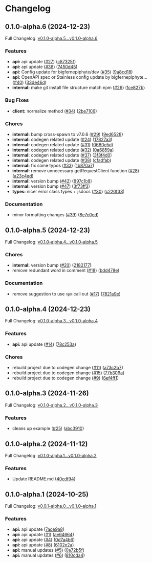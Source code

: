 # Changelog

## 0.1.0-alpha.6 (2024-12-23)

Full Changelog: [v0.1.0-alpha.5...v0.1.0-alpha.6](https://github.com/DoggyFiOfficial/doggyfi-sdk-node/compare/v0.1.0-alpha.5...v0.1.0-alpha.6)

### Features

* **api:** api update ([#27](https://github.com/DoggyFiOfficial/doggyfi-sdk-node/issues/27)) ([c87325f](https://github.com/DoggyFiOfficial/doggyfi-sdk-node/commit/c87325f6ea7cf840fcedf9d87fd9f07d58561ac1))
* **api:** api update ([#36](https://github.com/DoggyFiOfficial/doggyfi-sdk-node/issues/36)) ([7450d45](https://github.com/DoggyFiOfficial/doggyfi-sdk-node/commit/7450d4535b394fc54f5ac1c3fc8cd9db7e5d7ec0))
* **api:** Config update for bigfernepiphyte/dev ([#35](https://github.com/DoggyFiOfficial/doggyfi-sdk-node/issues/35)) ([9a8cd18](https://github.com/DoggyFiOfficial/doggyfi-sdk-node/commit/9a8cd18016ee96309d9e0e6a2137052e1b41004c))
* **api:** OpenAPI spec or Stainless config update by bigfernepiphyte… ([#40](https://github.com/DoggyFiOfficial/doggyfi-sdk-node/issues/40)) ([33de46d](https://github.com/DoggyFiOfficial/doggyfi-sdk-node/commit/33de46da15d92b6cdde81a6bd6b71178abcf24a9))
* **internal:** make git install file structure match npm ([#26](https://github.com/DoggyFiOfficial/doggyfi-sdk-node/issues/26)) ([fce827b](https://github.com/DoggyFiOfficial/doggyfi-sdk-node/commit/fce827b9209581a7f8c20cdc3914553a34d35041))


### Bug Fixes

* **client:** normalize method ([#34](https://github.com/DoggyFiOfficial/doggyfi-sdk-node/issues/34)) ([2be7106](https://github.com/DoggyFiOfficial/doggyfi-sdk-node/commit/2be7106cb1717c07232a435a51c15474a3beaa6f))


### Chores

* **internal:** bump cross-spawn to v7.0.6 ([#29](https://github.com/DoggyFiOfficial/doggyfi-sdk-node/issues/29)) ([9ed6528](https://github.com/DoggyFiOfficial/doggyfi-sdk-node/commit/9ed6528925c77a211a3ab59505a58fa2247ecde0))
* **internal:** codegen related update ([#24](https://github.com/DoggyFiOfficial/doggyfi-sdk-node/issues/24)) ([17827a3](https://github.com/DoggyFiOfficial/doggyfi-sdk-node/commit/17827a369527a0d4f88985c7a1a05a80f16648a3))
* **internal:** codegen related update ([#31](https://github.com/DoggyFiOfficial/doggyfi-sdk-node/issues/31)) ([0680e5d](https://github.com/DoggyFiOfficial/doggyfi-sdk-node/commit/0680e5d0ffb0370425effbf8648954ddf3d44786))
* **internal:** codegen related update ([#32](https://github.com/DoggyFiOfficial/doggyfi-sdk-node/issues/32)) ([0a6859a](https://github.com/DoggyFiOfficial/doggyfi-sdk-node/commit/0a6859ab68bed77aa6e3504bc78fe1c6ab06119e))
* **internal:** codegen related update ([#37](https://github.com/DoggyFiOfficial/doggyfi-sdk-node/issues/37)) ([3f3f4d0](https://github.com/DoggyFiOfficial/doggyfi-sdk-node/commit/3f3f4d0225e7b6adfc92599a96dcf4c10d6f23f3))
* **internal:** codegen related update ([#38](https://github.com/DoggyFiOfficial/doggyfi-sdk-node/issues/38)) ([cfadfab](https://github.com/DoggyFiOfficial/doggyfi-sdk-node/commit/cfadfab361878dd13c30adb668b5f3a68d3bd619))
* **internal:** fix some typos ([#33](https://github.com/DoggyFiOfficial/doggyfi-sdk-node/issues/33)) ([1b870a7](https://github.com/DoggyFiOfficial/doggyfi-sdk-node/commit/1b870a75530c9d1e5c68cddae8554d62f6809980))
* **internal:** remove unnecessary getRequestClient function ([#28](https://github.com/DoggyFiOfficial/doggyfi-sdk-node/issues/28)) ([a23c4ed](https://github.com/DoggyFiOfficial/doggyfi-sdk-node/commit/a23c4ed2cf4e67a5ad9974cc0d8455acea6f08da))
* **internal:** version bump ([#42](https://github.com/DoggyFiOfficial/doggyfi-sdk-node/issues/42)) ([897c1b8](https://github.com/DoggyFiOfficial/doggyfi-sdk-node/commit/897c1b857ce41e58de35d3cf51e21897f78b4c66))
* **internal:** version bump ([#47](https://github.com/DoggyFiOfficial/doggyfi-sdk-node/issues/47)) ([3f73ff3](https://github.com/DoggyFiOfficial/doggyfi-sdk-node/commit/3f73ff370d0c855dd9a6cdf2c1b2479a9a92c103))
* **types:** nicer error class types + jsdocs ([#30](https://github.com/DoggyFiOfficial/doggyfi-sdk-node/issues/30)) ([c220f33](https://github.com/DoggyFiOfficial/doggyfi-sdk-node/commit/c220f3358f5bce5dd182a786bdac8f062bbca723))


### Documentation

* minor formatting changes ([#39](https://github.com/DoggyFiOfficial/doggyfi-sdk-node/issues/39)) ([8e7c0ed](https://github.com/DoggyFiOfficial/doggyfi-sdk-node/commit/8e7c0ed3da6ed3d4767c5e5e9bdb94b37c68f298))

## 0.1.0-alpha.5 (2024-12-23)

Full Changelog: [v0.1.0-alpha.4...v0.1.0-alpha.5](https://github.com/DoggyFiOfficial/doggyfi-sdk-node/compare/v0.1.0-alpha.4...v0.1.0-alpha.5)

### Chores

* **internal:** version bump ([#20](https://github.com/DoggyFiOfficial/doggyfi-sdk-node/issues/20)) ([2183177](https://github.com/DoggyFiOfficial/doggyfi-sdk-node/commit/21831776be5972007e10647b6912320fdfd668aa))
* remove redundant word in comment ([#18](https://github.com/DoggyFiOfficial/doggyfi-sdk-node/issues/18)) ([bdd478e](https://github.com/DoggyFiOfficial/doggyfi-sdk-node/commit/bdd478eef547b5ffe122248fc854b0013426b075))


### Documentation

* remove suggestion to use `npm` call out ([#17](https://github.com/DoggyFiOfficial/doggyfi-sdk-node/issues/17)) ([7821a9e](https://github.com/DoggyFiOfficial/doggyfi-sdk-node/commit/7821a9efed28a2d0d4d1bd275de0fc09188f9192))

## 0.1.0-alpha.4 (2024-12-23)

Full Changelog: [v0.1.0-alpha.3...v0.1.0-alpha.4](https://github.com/DoggyFiOfficial/doggyfi-sdk-node/compare/v0.1.0-alpha.3...v0.1.0-alpha.4)

### Features

* **api:** api update ([#14](https://github.com/DoggyFiOfficial/doggyfi-sdk-node/issues/14)) ([78c253a](https://github.com/DoggyFiOfficial/doggyfi-sdk-node/commit/78c253a4dc863b6f5093e535736a10e875c59f1d))


### Chores

* rebuild project due to codegen change ([#11](https://github.com/DoggyFiOfficial/doggyfi-sdk-node/issues/11)) ([a73c2b7](https://github.com/DoggyFiOfficial/doggyfi-sdk-node/commit/a73c2b7f24d490d94495836597d61691932020f6))
* rebuild project due to codegen change ([#15](https://github.com/DoggyFiOfficial/doggyfi-sdk-node/issues/15)) ([77b309a](https://github.com/DoggyFiOfficial/doggyfi-sdk-node/commit/77b309afc43c23f3c5117613c7f14b1a63da5443))
* rebuild project due to codegen change ([#9](https://github.com/DoggyFiOfficial/doggyfi-sdk-node/issues/9)) ([6ef4ff1](https://github.com/DoggyFiOfficial/doggyfi-sdk-node/commit/6ef4ff12ba3e0a0be19605f1888bc7161d2c1c47))

## 0.1.0-alpha.3 (2024-11-26)

Full Changelog: [v0.1.0-alpha.2...v0.1.0-alpha.3](https://github.com/DoggyFiOfficial/doggyfi-sdk-node/compare/v0.1.0-alpha.2...v0.1.0-alpha.3)

### Features

* cleans up example ([#25](https://github.com/DoggyFiOfficial/doggyfi-sdk-node/issues/25)) ([abc3910](https://github.com/DoggyFiOfficial/doggyfi-sdk-node/commit/abc3910ba467e3a9516fa4b6e08ddb5f0a31e041))

## 0.1.0-alpha.2 (2024-11-12)

Full Changelog: [v0.1.0-alpha.1...v0.1.0-alpha.2](https://github.com/DoggyFiOfficial/doggyfi-sdk-node/compare/v0.1.0-alpha.1...v0.1.0-alpha.2)

### Features

* Update README.md ([40cdf94](https://github.com/DoggyFiOfficial/doggyfi-sdk-node/commit/40cdf94521b84e1fb8379c7c739adee0e2023f09))

## 0.1.0-alpha.1 (2024-10-25)

Full Changelog: [v0.0.1-alpha.0...v0.1.0-alpha.1](https://github.com/DoggyFiOfficial/doggyfi-sdk-node/compare/v0.0.1-alpha.0...v0.1.0-alpha.1)

### Features

* **api:** api update ([7ace9a8](https://github.com/DoggyFiOfficial/doggyfi-sdk-node/commit/7ace9a8c1d27a0673d56a5f6fb047062effae9c9))
* **api:** api update ([#1](https://github.com/DoggyFiOfficial/doggyfi-sdk-node/issues/1)) ([ae64664](https://github.com/DoggyFiOfficial/doggyfi-sdk-node/commit/ae64664ed31ebf5195c63fade5322c4b307bbf99))
* **api:** api update ([#4](https://github.com/DoggyFiOfficial/doggyfi-sdk-node/issues/4)) ([0d7a4b6](https://github.com/DoggyFiOfficial/doggyfi-sdk-node/commit/0d7a4b684a223358d55b23b507bb4be984e40eea))
* **api:** api update ([#8](https://github.com/DoggyFiOfficial/doggyfi-sdk-node/issues/8)) ([6102e2a](https://github.com/DoggyFiOfficial/doggyfi-sdk-node/commit/6102e2a5fb83fc24fdb19ca29b4b8b81b7f677bb))
* **api:** manual updates ([#5](https://github.com/DoggyFiOfficial/doggyfi-sdk-node/issues/5)) ([0a72b5f](https://github.com/DoggyFiOfficial/doggyfi-sdk-node/commit/0a72b5f939f08c85a6b45bdcf4067ec72a9093cf))
* **api:** manual updates ([#6](https://github.com/DoggyFiOfficial/doggyfi-sdk-node/issues/6)) ([810cda4](https://github.com/DoggyFiOfficial/doggyfi-sdk-node/commit/810cda466da4c157fcfe2085663cf7a67ce4d81d))
